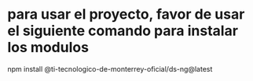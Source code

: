 # para usar el proyecto, favor de usar el siguiente comando para instalar los modulos
npm install @ti-tecnologico-de-monterrey-oficial/ds-ng@latest